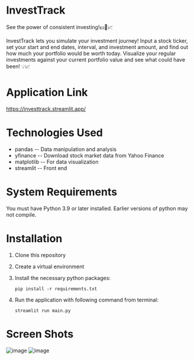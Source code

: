 # InvestTrack
See the power of consistent investing!💵🔄📈

InvestTrack lets you simulate your investment journey! Input a stock ticker, set your start and end dates, interval, and investment amount, and find out how much your portfolio would be worth today. 
Visualize your regular investments against your current portfolio value and see what could have been! 💡📈

# Application Link
https://investtrack.streamlit.app/

# Technologies Used
* pandas -- Data manipulation and analysis
* yfinance -- Download stock market data from Yahoo Finance
* matplotlib -- For data visualization
* streamlit -- Front end
   
# System Requirements
You must have Python 3.9 or later installed. Earlier versions of python may not compile.

# Installation
1.  Clone this repository
2. Create a virtual environment
3. Install the necessary python packages:

   `pip install -r requirements.txt`
5. Run the application with following command from terminal:

   `streamlit run main.py`

# Screen Shots
![image](https://github.com/user-attachments/assets/6f9ec719-c5c4-4c5c-8dc1-6a26304ddab8)
![image](https://github.com/user-attachments/assets/aad5fa01-3e39-4153-ae55-17e225ff6ee8)


